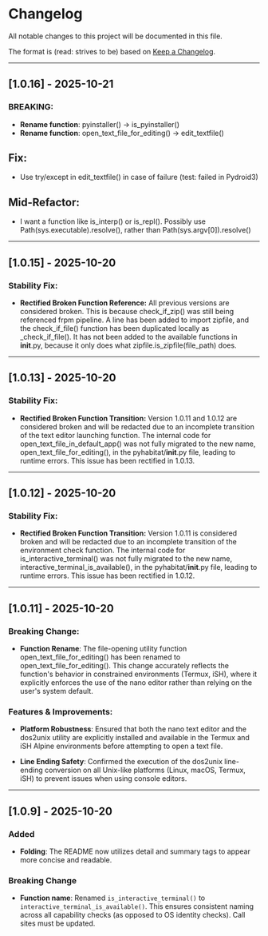 # Changelog

All notable changes to this project will be documented in this file.

The format is (read: strives to be) based on [Keep a Changelog](https://keepachangelog.com/en/1.1.0/).

---

## [1.0.16] - 2025-10-21

### BREAKING:
- **Rename function**: pyinstaller() -> is_pyinstaller()
- **Rename function**: open_text_file_for_editing() -> edit_textfile()

## Fix:
- Use try/except in edit_textfile() in case of failure (test: failed in Pydroid3)

## Mid-Refactor:
- I want a function like is_interp() or is_repl(). Possibly use Path(sys.executable).resolve(), rather than Path(sys.argv[0]).resolve()

---

## [1.0.15] - 2025-10-20

### Stability Fix:
- **Rectified Broken Function Reference:** All previous versions are considered broken. This is because check_if_zip() was still being referenced frpm pipeline. A line has been added to import zipfile, and the check_if_file() function has been duplicated locally as _check_if_file(). It has not been added to the available functions in __init__.py, because it only does what zipfile.is_zipfile(file_path) does.

---

## [1.0.13] - 2025-10-20

### Stability Fix:
- **Rectified Broken Function Transition:** Version 1.0.11 and 1.0.12 are considered broken and will be redacted due to an incomplete transition of the text editor launching function. The internal code for open_text_file_in_default_app() was not fully migrated to the new name, open_text_file_for_editing(), in the pyhabitat/__init__.py file, leading to runtime errors. This issue has been rectified in 1.0.13.

---

## [1.0.12] - 2025-10-20

### Stability Fix:
- **Rectified Broken Function Transition:** Version 1.0.11 is considered broken and will be redacted due to an incomplete transition of the environment check function. The internal code for is_interactive_terminal() was not fully migrated to the new name, interactive_terminal_is_available(), in the pyhabitat/__init__.py file, leading to runtime errors. This issue has been rectified in 1.0.12.

---

## [1.0.11] - 2025-10-20

### Breaking Change:
- **Function Rename**: The file-opening utility function open_text_file_for_editing() has been renamed to open_text_file_for_editing(). This change accurately reflects the function's behavior in constrained environments (Termux, iSH), where it explicitly enforces the use of the nano editor rather than relying on the user's system default.

### Features & Improvements:
- **Platform Robustness**: Ensured that both the nano text editor and the dos2unix utility are explicitly installed and available in the Termux and iSH Alpine environments before attempting to open a text file.

- **Line Ending Safety**: Confirmed the execution of the dos2unix line-ending conversion on all Unix-like platforms (Linux, macOS, Termux, iSH) to prevent issues when using console editors.

---

## [1.0.9] - 2025-10-20

### Added
- **Folding**: The README now utilizes detail and summary tags to appear more concise and readable.

### Breaking Change
- **Function name**: Renamed `is_interactive_terminal()` to `interactive_terminal_is_available()`. This ensures consistent naming across all capability checks (as opposed to OS identity checks). Call sites must be updated.
